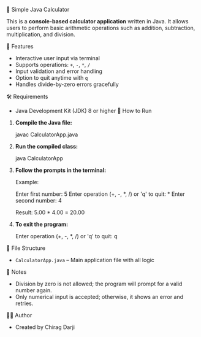 
🧮 Simple Java Calculator

This is a **console-based calculator application** written in Java. It allows users to perform basic arithmetic operations such as addition, subtraction, multiplication, and division.

📄 Features

- Interactive user input via terminal
- Supports operations: `+`, `-`, `*`, `/`
- Input validation and error handling
- Option to quit anytime with `q`
- Handles divide-by-zero errors gracefully

🛠️ Requirements

- Java Development Kit (JDK) 8 or higher
🚀 How to Run

1. **Compile the Java file:**

   
   javac CalculatorApp.java
   

2. **Run the compiled class:**

  
   java CalculatorApp
   

3. **Follow the prompts in the terminal:**

   Example:
   
   Enter first number: 5
   Enter operation (+, -, *, /) or 'q' to quit: *
   Enter second number: 4

   Result: 5.00 * 4.00 = 20.00
   

4. **To exit the program:**

   
   Enter operation (+, -, *, /) or 'q' to quit: q
   

📁 File Structure

- `CalculatorApp.java` – Main application file with all logic

📌 Notes

- Division by zero is not allowed; the program will prompt for a valid number again.
- Only numerical input is accepted; otherwise, it shows an error and retries.

 🧑‍💻 Author

- Created by Chirag Darji  
  
